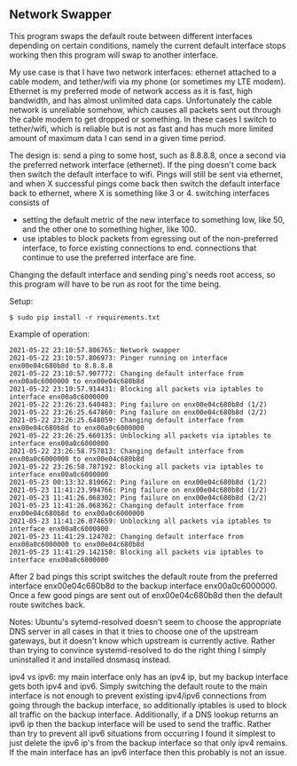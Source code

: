 Network Swapper
---------------

This program swaps the default route between different interfaces depending on certain conditions, namely the current default interface stops working then this program will swap to another interface.

My use case is that I have two network interfaces: ethernet attached to a cable modem, and tether/wifi via my phone (or sometimes my LTE modem). Ethernet is my preferred mode of network access as it is fast, high bandwidth, and has almost unlimited data caps. Unfortunately the cable network is unreliable somehow, which causes all packets sent out through the cable modem to get dropped or something. In these cases I switch to tether/wifi, which is reliable but is not as fast and has much more limited amount of maximum data I can send in a given time period.

The design is:
  send a ping to some host, such as 8.8.8.8, once a second via the preferred network interface (ethernet). If the ping doesn't come back then switch the default interface to wifi. Pings will still be sent via ethernet, and when X successful pings come back then switch the default interface back to ethernet, where X is something like 3 or 4.
  switching interfaces consists of
  * setting the default metric of the new interface to something low, like 50, and the other one to something higher, like 100.
  * use iptables to block packets from egressing out of the non-preferred interface, to force existing connections to end. connections that continue to use the preferred interface are fine.

Changing the default interface and sending ping's needs root access, so this program will have to be run as root for the time being.

Setup:
```
$ sudo pip install -r requirements.txt
```

Example of operation:
```
2021-05-22 23:10:57.806765: Network swapper
2021-05-22 23:10:57.806973: Pinger running on interface enx00e04c680b8d to 8.8.8.8
2021-05-22 23:10:57.907772: Changing default interface from enx00a0c6000000 to enx00e04c680b8d
2021-05-22 23:10:57.914431: Blocking all packets via iptables to interface enx00a0c6000000
2021-05-22 23:26:23.640483: Ping failure on enx00e04c680b8d (1/2)
2021-05-22 23:26:25.647860: Ping failure on enx00e04c680b8d (2/2)
2021-05-22 23:26:25.648059: Changing default interface from enx00e04c680b8d to enx00a0c6000000
2021-05-22 23:26:25.660135: Unblocking all packets via iptables to interface enx00a0c6000000
2021-05-22 23:26:58.757813: Changing default interface from enx00a0c6000000 to enx00e04c680b8d
2021-05-22 23:26:58.787192: Blocking all packets via iptables to interface enx00a0c6000000
2021-05-23 00:13:32.810662: Ping failure on enx00e04c680b8d (1/2)
2021-05-23 11:41:23.994766: Ping failure on enx00e04c680b8d (1/2)
2021-05-23 11:41:26.068302: Ping failure on enx00e04c680b8d (2/2)
2021-05-23 11:41:26.068362: Changing default interface from enx00e04c680b8d to enx00a0c6000000
2021-05-23 11:41:26.074659: Unblocking all packets via iptables to interface enx00a0c6000000
2021-05-23 11:41:29.124702: Changing default interface from enx00a0c6000000 to enx00e04c680b8d
2021-05-23 11:41:29.142150: Blocking all packets via iptables to interface enx00a0c6000000
```
After 2 bad pings this script switches the default route from the preferred interface enx00e04c680b8d to the backup interface enx00a0c6000000. Once a few good pings are sent out of enx00e04c680b8d then the default route switches back.

Notes:
Ubuntu's sytemd-resolved doesn't seem to choose the appropriate DNS server in all cases in that it tries to choose one of the upstream gateways, but it doesn't know which upstream is currently active. Rather than trying to convince systemd-resolved to do the right thing I simply uninstalled it and installed dnsmasq instead.

ipv4 vs ipv6: my main interface only has an ipv4 ip, but my backup interface gets both ipv4 and ipv6. Simply switching the default route to the main interface is not enough to prevent existing ipv4/ipv6 connections from going through the backup interface, so additionally iptables is used to block all traffic on the backup interface. Additionally, if a DNS lookup returns an ipv6 ip then the backup interface will be used to send the traffic. Rather than try to prevent all ipv6 situations from occurring I found it simplest to just delete the ipv6 ip's from the backup interface so that only ipv4 remains. If the main interface has an ipv6 interface then this probably is not an issue.
